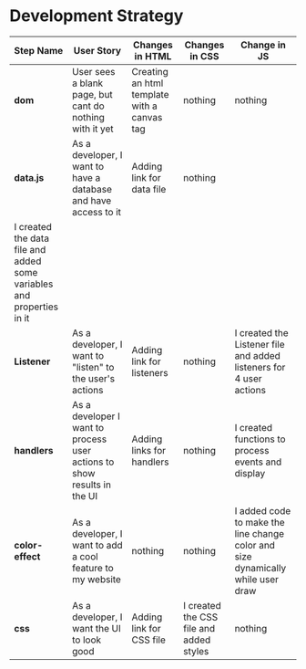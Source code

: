 # Development Strategy


| Step Name | User Story | Changes in HTML | Changes in CSS | Change in JS |
| --- | --- | --- | --- | --- |
| __dom__ | User sees a blank page, but cant do nothing with it yet |Creating an html template with a canvas tag | nothing | nothing |
| __data.js__ | As a developer, I want to have a database and have access to it | Adding link for data file | nothing | 
I created the data file and added some variables and properties in it |
| __Listener__ | As a developer, I want to "listen" to the user's actions | Adding link for listeners | nothing | I created the Listener file and added listeners for 4 user actions |
| __handlers__ | As a developer I want to process user actions to show results in the UI | Adding links for handlers | nothing | I created functions to process events and display |
| __color-effect__ | As a developer, I want to add a cool feature to my website | nothing | nothing | I added code to make the line change color and size dynamically while user draw |
| __css__ | As a developer, I want the UI to look good | Adding link for CSS file | I created the CSS file and added styles | nothing |

